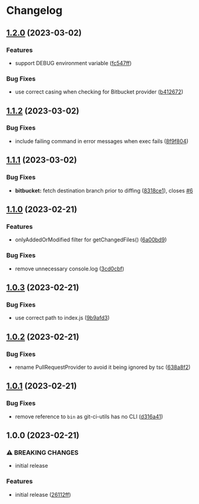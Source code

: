 # Changelog

## [1.2.0](https://github.com/Sleavely/git-ci-utils/compare/v1.1.2...v1.2.0) (2023-03-02)


### Features

* support DEBUG environment variable ([fc547ff](https://github.com/Sleavely/git-ci-utils/commit/fc547ff7b6293d604714012d85d8d0157e211fd5))


### Bug Fixes

* use correct casing when checking for Bitbucket provider ([b412672](https://github.com/Sleavely/git-ci-utils/commit/b4126725392567d3cfde6b0d1aad5cbf7622b6f5))

## [1.1.2](https://github.com/Sleavely/git-ci-utils/compare/v1.1.1...v1.1.2) (2023-03-02)


### Bug Fixes

* include failing command in error messages when exec fails ([8f9f804](https://github.com/Sleavely/git-ci-utils/commit/8f9f804341ff2c905417bd2abbbad459aea0a37f))

## [1.1.1](https://github.com/Sleavely/git-ci-utils/compare/v1.1.0...v1.1.1) (2023-03-02)


### Bug Fixes

* **bitbucket:** fetch destination branch prior to diffing ([8318ce1](https://github.com/Sleavely/git-ci-utils/commit/8318ce18406c2ab172d52e8b5e6a24f68f4cc7b2)), closes [#6](https://github.com/Sleavely/git-ci-utils/issues/6)

## [1.1.0](https://github.com/Sleavely/git-ci-utils/compare/v1.0.3...v1.1.0) (2023-02-21)


### Features

* onlyAddedOrModified filter for getChangedFiles() ([6a00bd9](https://github.com/Sleavely/git-ci-utils/commit/6a00bd93470c6860afb48d119f36d154c5cb6290))


### Bug Fixes

* remove unnecessary console.log ([3cd0cbf](https://github.com/Sleavely/git-ci-utils/commit/3cd0cbff8274658f52855145afc0776bacd02a0a))

## [1.0.3](https://github.com/Sleavely/git-ci-utils/compare/v1.0.2...v1.0.3) (2023-02-21)


### Bug Fixes

* use correct path to index.js ([9b9afd3](https://github.com/Sleavely/git-ci-utils/commit/9b9afd3f84d2469b57ceba03241ff64772a65b2b))

## [1.0.2](https://github.com/Sleavely/git-ci-utils/compare/v1.0.1...v1.0.2) (2023-02-21)


### Bug Fixes

* rename PullRequestProvider to avoid it being ignored by tsc ([638a8f2](https://github.com/Sleavely/git-ci-utils/commit/638a8f231d2f1bc00b07362679e0e70acd8e0fb1))

## [1.0.1](https://github.com/Sleavely/git-ci-utils/compare/v1.0.0...v1.0.1) (2023-02-21)


### Bug Fixes

* remove reference to `bin` as git-ci-utils has no CLI ([d316a41](https://github.com/Sleavely/git-ci-utils/commit/d316a41e997125e22e6e29cd62d8167ffbfbe030))

## 1.0.0 (2023-02-21)


### ⚠ BREAKING CHANGES

* initial release

### Features

* initial release ([26112ff](https://github.com/Sleavely/git-ci-utils/commit/26112ff576ad5211f78f874db3071ad6325521a3))
